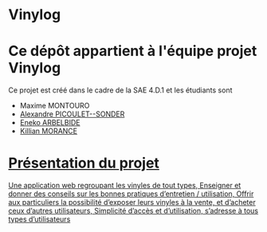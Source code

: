 # Vinylog

<h1>Ce dépôt appartient à l'équipe projet Vinylog</h1>
<p>Ce projet est créé dans le cadre de la SAE 4.D.1 et les étudiants sont </p><ul>
  <li> Maxime MONTOURO <a href="https://github.com/MaxMontouro"></li>
  <li>Alexandre PICOULET--SONDER</li>
  <li>Eneko ARBELBIDE</li>
  <li>Killian MORANCE</li>
</ul>
<h1>Présentation du projet</h1>
<p> Une application web regroupant les vinyles de tout types,
Enseigner et donner des conseils sur les bonnes pratiques d’entretien / utilisation,
Offrir aux particuliers la possibilité d’exposer leurs vinyles à la vente, et d’acheter ceux d’autres utilisateurs,
Simplicité d’accès et d’utilisation, s’adresse à tous types d’utilisateurs
</p>
